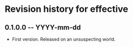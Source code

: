 # Revision history for effective

## 0.1.0.0 -- YYYY-mm-dd

* First version. Released on an unsuspecting world.
